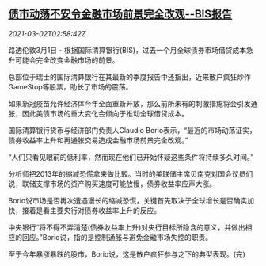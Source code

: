 <!--1614655394000-->
[债市动荡不安令金融市场前景完全改观--BIS报告](https://cn.reuters.com/article/bis-global-bond-yield-0302-idCNKCS2AU06O)
------

<div><i>2021-03-02T02:58:42Z</i></div><p>路透伦敦3月1日 - 根据国际清算银行(BIS)，过去一个月全球债券市场借贷成本急升可能会完全改变金融市场的前景。</p><p>总部位于瑞士的国际清算银行在其最新的季度报告中还指出，近来散户疯狂炒作GameStop等股票，助长了市场的震荡。</p><p>如果新冠疫苗允许经济体今年全面重新开放，那么前所未有的刺激措施将会引发通胀，因此美债市场的重大变化会倾向于推动全球借贷成本。</p><p>国际清算银行货币与经济部门负责人Claudio Borio表示，“最近的市场动荡证实，债券收益率上升和再通胀交易造成金融市场前景完全改观。”</p><p>“人们只看见眼前的低利率，然而现在他们已开始怀疑这些条件将持续多久时间。”</p><p>分析师把2013年的缩减恐慌拿来做比较。当时的美联储主席贝南克对国会议员们说，联储支撑市场的资产购买速度可能放慢，债券收益率应声大涨。</p><p>Borio说市场是否再次遭遇漫长的缩减恐慌，关键首先取决于全球增长是否确实加快，接着是看主要央行对债券收益率上升的反应。</p><p>中央银行“将不得不弄清楚(债券收益率上升)对央行目标所隐含的意义，并做出相应的回应。”Borio说，指的是控制通胀与避免金融市场失控的职责。</p><p>至于今年暴涨暴跌的股市，Borio说，这是散户疯狂参与之下的典型表现。(完)</p>
